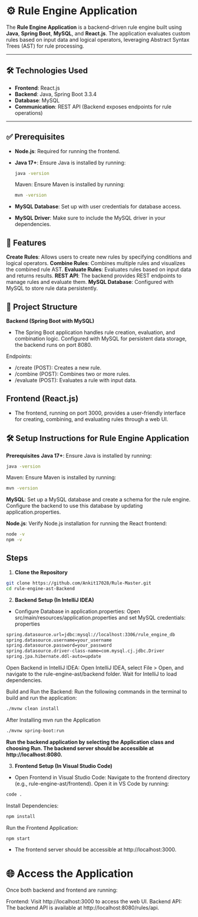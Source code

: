 # ⚙️ Rule Engine Application

The **Rule Engine Application** is a backend-driven rule engine built using **Java**, **Spring Boot**, **MySQL**, and **React.js**. The application evaluates custom rules based on input data and logical operators, leveraging Abstract Syntax Trees (AST) for rule processing.

---

## 🛠️ Technologies Used

- **Frontend**: React.js
- **Backend**: Java, Spring Boot 3.3.4
- **Database**: MySQL
- **Communication**: REST API (Backend exposes endpoints for rule operations)

---

## ✅ Prerequisites

- **Node.js**: Required for running the frontend.
- **Java 17+**: Ensure Java is installed by running:
  ```bash
  java -version
  ```
  
  Maven: Ensure Maven is installed by running:
  ```bash
  mvn -version
  ```
- **MySQL Database**: Set up with user credentials for database access.
- **MySQL Driver**: Make sure to include the MySQL driver in your dependencies.

## 🚀 Features
**Create Rules**: Allows users to create new rules by specifying conditions and logical operators.
**Combine Rules**: Combines multiple rules and visualizes the combined rule AST.
**Evaluate Rules**: Evaluates rules based on input data and returns results.
**REST API**: The backend provides REST endpoints to manage rules and evaluate them.
**MySQL Database**: Configured with MySQL to store rule data persistently.

## 📁 Project Structure
**Backend (Spring Boot with MySQL)**
- The Spring Boot application handles rule creation, evaluation, and combination logic. Configured with MySQL for persistent data storage, the backend runs on port 8080.

Endpoints:
- /create (POST): Creates a new rule.
- /combine (POST): Combines two or more rules.
- /evaluate (POST): Evaluates a rule with input data.


## Frontend (React.js)
- The frontend, running on port 3000, provides a user-friendly interface for creating, combining, and evaluating rules through a web UI.

## 🛠️ Setup Instructions for Rule Engine Application
**Prerequisites**
**Java 17+**: Ensure Java is installed by running:

  ```bash
  java -version
  ```
Maven: Ensure Maven is installed by running:

  ```bash
  mvn -version
  ```
**MySQL**: Set up a MySQL database and create a schema for the rule engine. Configure the backend to use this database by updating application.properties.

**Node.js**: Verify Node.js installation for running the React frontend:

  ```bash
  node -v
  npm -v
  ```

## Steps
1. **Clone the Repository**
  ```bash
  git clone https://github.com/Ankit17028/Rule-Master.git
  cd rule-engine-ast-Backend
  ```

2. **Backend Setup (In IntelliJ IDEA)**
- Configure Database in application.properties: Open src/main/resources/application.properties and set MySQL credentials:
properties

```bash
spring.datasource.url=jdbc:mysql://localhost:3306/rule_engine_db
spring.datasource.username=your_username
spring.datasource.password=your_password
spring.datasource.driver-class-name=com.mysql.cj.jdbc.Driver
spring.jpa.hibernate.ddl-auto=update
```

Open Backend in IntelliJ IDEA: Open IntelliJ IDEA, select File > Open, and navigate to the rule-engine-ast/backend folder. Wait for IntelliJ to load dependencies.

Build and Run the Backend: Run the following commands in the terminal to build and run the application:

```bash
./mvnw clean install
```
After Installing mvn run the Application
```bash
./mvnw spring-boot:run
```

**Run the backend application by selecting the Application class and choosing Run. The backend server should be accessible at http://localhost:8080.**

3. **Frontend Setup (In Visual Studio Code)**
- Open Frontend in Visual Studio Code: Navigate to the frontend directory (e.g., rule-engine-ast/frontend). Open it in VS Code by running:
  
```bash
code .
```

Install Dependencies:
```bash
npm install
```
Run the Frontend Application:
```bash
npm start
```

- The frontend server should be accessible at http://localhost:3000.

# 🌐 Access the Application
Once both backend and frontend are running:

Frontend: Visit http://localhost:3000 to access the web UI.
Backend API: The backend API is available at http://localhost:8080/rules/api.

